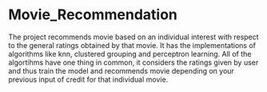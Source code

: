 # Movie_Recommendation
The project recommends movie based on an individual interest with respect to the general ratings obtained by that movie. 
It has the implementations of algorithms like knn, clustered grouping and perceptron learning. All of the algortihms have one thing
in common, it considers the ratings given by user and thus train the model and recommends movie depending on your previous input of 
credit for that individual movie.

